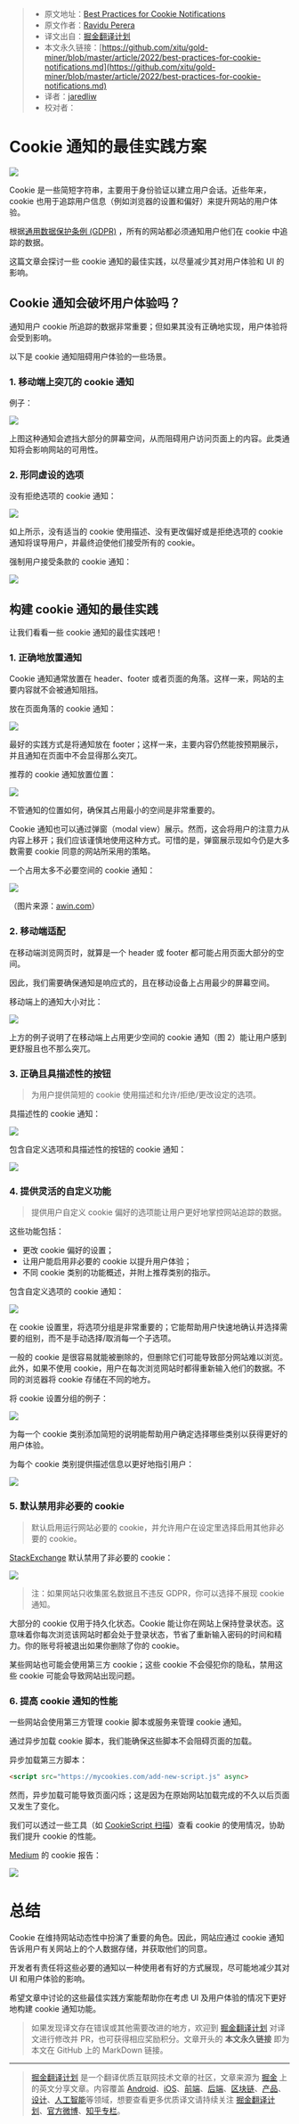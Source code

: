 > * 原文地址：[Best Practices for Cookie Notifications](https://blog.bitsrc.io/best-practices-for-cookie-notifications-956aa9ded8d5)
> * 原文作者：[Ravidu Perera](https://raviduperera.medium.com/)
> * 译文出自：[掘金翻译计划](https://github.com/xitu/gold-miner)
> * 本文永久链接：[https://github.com/xitu/gold-miner/blob/master/article/2022/best-practices-for-cookie-notifications.md](https://github.com/xitu/gold-miner/blob/master/article/2022/best-practices-for-cookie-notifications.md)
> * 译者：[jaredliw](https://github.com/jaredliw)
> * 校对者：

# Cookie 通知的最佳实践方案

![](https://miro.medium.com/max/1400/1*F3LnyRex1n6ymjO0kAK8uQ.jpeg)

Cookie 是一些简短字符串，主要用于身份验证以建立用户会话。近些年来，cookie 也用于追踪用户信息（例如浏览器的设置和偏好）来提升网站的用户体验。

根据[通用数据保护条例 (GDPR)](https://gdpr.eu/) ，所有的网站都必须通知用户他们在 cookie 中追踪的数据。

这篇文章会探讨一些 cookie 通知的最佳实践，以尽量减少其对用户体验和 UI 的影响。

## Cookie 通知会破坏用户体验吗？

通知用户 cookie 所追踪的数据非常重要；但如果其没有正确地实现，用户体验将会受到影响。

以下是 cookie 通知阻碍用户体验的一些场景。

### 1. 移动端上突兀的 cookie 通知

例子：

![](https://miro.medium.com/max/648/1*fIM25m26dEOvn9AXxg6Cyw.jpeg)

上图这种通知会遮挡大部分的屏幕空间，从而阻碍用户访问页面上的内容。此类通知将会影响网站的可用性。

### 2. 形同虚设的选项

没有拒绝选项的 cookie 通知：

![](https://miro.medium.com/max/1400/1*VrClO6qQqkadtc-IglOJyA.gif)

如上所示，没有适当的 cookie 使用描述、没有更改偏好或是拒绝选项的 cookie 通知将误导用户，并最终迫使他们接受所有的 cookie。

强制用户接受条款的 cookie 通知：

![](https://miro.medium.com/max/1400/1*RvjGTBhLkxPwXVhQQer9mQ.jpeg)

## 构建 cookie 通知的最佳实践

让我们看看一些 cookie 通知的最佳实践吧！

### 1. 正确地放置通知

Cookie 通知通常放置在 header、footer 或者页面的角落。这样一来，网站的主要内容就不会被通知阻挡。

放在页面角落的 cookie 通知：

![](https://miro.medium.com/max/1400/1*ZJGlv46qCAV3vJMZD4qHcA.jpeg)

最好的实践方式是将通知放在 footer；这样一来，主要内容仍然能按预期展示，并且通知在页面中不会显得那么突兀。

推荐的 cookie 通知放置位置：

![](https://miro.medium.com/max/1400/1*j-YvaPBrmDfOi7DLlpYU9w.jpeg)

不管通知的位置如何，确保其占用最小的空间是非常重要的。

Cookie 通知也可以通过弹窗（modal view）展示。然而，这会将用户的注意力从内容上移开；我们应该谨慎地使用这种方式。可惜的是，弹窗展示现如今仍是大多数需要 cookie 同意的网站所采用的策略。

一个占用太多不必要空间的 cookie 通知：

![](https://miro.medium.com/max/1400/1*WqUQXE96jIhEzT-i2osw9Q.jpeg)

（图片来源：[awin.com](https://www.awin.com/gb)）

### 2. 移动端适配

在移动端浏览网页时，就算是一个 header 或 footer 都可能占用页面大部分的空间。

因此，我们需要确保通知是响应式的，且在移动设备上占用最少的屏幕空间。

移动端上的通知大小对比：

![](https://miro.medium.com/max/1400/1*-ytctuRnGgmqsAJ_H_rWVg.png)

上方的例子说明了在移动端上占用更少空间的 cookie 通知（图 2）能让用户感到更舒服且也不那么突兀。

### 3. 正确且具描述性的按钮

> 为用户提供简短的 cookie 使用描述和允许/拒绝/更改设定的选项。

具描述性的 cookie 通知：

![](https://miro.medium.com/max/1204/1*WWWk7cHB5d1gi7y04qaSgg.png)

包含自定义选项和具描述性的按钮的 cookie 通知：

![](https://miro.medium.com/max/1400/1*Erxgrbp_Oe81dKbetM_YeA.jpeg)

### 4. 提供灵活的自定义功能

> 提供用户自定义 cookie 偏好的选项能让用户更好地掌控网站追踪的数据。

这些功能包括：

- 更改 cookie 偏好的设置；
- 让用户能启用非必要的 cookie 以提升用户体验；
- 不同 cookie 类别的功能概述，并附上推荐类别的指示。

包含自定义选项的 cookie 通知：

![](https://miro.medium.com/max/1400/1*aEoLyNmfTCbcybVjiM801g.gif)

在 cookie 设置里，将选项分组是非常重要的；它能帮助用户快速地确认并选择需要的组别，而不是手动选择/取消每一个子选项。

一般的 cookie 是很容易就能被删除的，但删除它们可能导致部分网站难以浏览。此外，如果不使用 cookie，用户在每次浏览网站时都得重新输入他们的数据。不同的浏览器将 cookie 存储在不同的地方。

将 cookie 设置分组的例子：

![](https://miro.medium.com/max/612/1*OsxtTBCotBzRNnPPNNQR6g.png)

为每一个 cookie 类别添加简短的说明能帮助用户确定选择哪些类别以获得更好的用户体验。

为每个 cookie 类别提供描述信息以更好地指引用户：

![](https://miro.medium.com/max/946/1*G2CCo0IbJ1VKnxxeQCwnvw.jpeg)

### 5. 默认禁用非必要的 cookie

> 默认启用运行网站必要的 cookie，并允许用户在设定里选择启用其他非必要的 cookie。

[StackExchange](https://stackexchange.com/) 默认禁用了非必要的 cookie：

![](https://miro.medium.com/max/1400/1*FjvcIYXsa0dthqNKalbc5A.jpeg)

> 注：如果网站只收集匿名数据且不违反 GDPR，你可以选择不展现 cookie 通知。

大部分的 cookie 仅用于持久化状态。Cookie 能让你在网站上保持登录状态。这意味着你每次浏览该网站时都会处于登录状态，节省了重新输入密码的时间和精力。你的账号将被退出如果你删除了你的 cookie。

某些网站也可能会使用第三方 cookie；这些 cookie 不会侵犯你的隐私，禁用这些 cookie 可能会导致网站出现问题。

### 6. 提高 cookie 通知的性能

一些网站会使用第三方管理 cookie 脚本或服务来管理 cookie 通知。

通过异步加载 cookie 脚本，我们能确保这些脚本不会阻碍页面的加载。

异步加载第三方脚本：

```html
<script src="https://mycookies.com/add-new-script.js" async>
```

然而，异步加载可能导致页面闪烁；这是因为在原始网站加载完成的不久以后页面又发生了变化。

我们可以透过一些工具（如 [CookieScript 扫描](https://cookie-script.com/)）查看 cookie 的使用情况，协助我们提升 cookie 的性能。

[Medium](https://medium.com/) 的 cookie 报告：

![](https://miro.medium.com/max/1120/1*-WPvGdDywd4kCxvLKLzPCA.png)

# 总结

Cookie 在维持网站动态性中扮演了重要的角色。因此，网站应通过 cookie 通知告诉用户有关网站上的个人数据存储，并获取他们的同意。

开发者有责任将这些必要的通知以一种使用者有好的方式展现，尽可能地减少其对 UI 和用户体验的影响。

希望文章中讨论的这些最佳实践方案能帮助你在考虑 UI 及用户体验的情况下更好地构建 cookie 通知功能。

> 如果发现译文存在错误或其他需要改进的地方，欢迎到 [掘金翻译计划](https://github.com/xitu/gold-miner) 对译文进行修改并 PR，也可获得相应奖励积分。文章开头的 **本文永久链接** 即为本文在 GitHub 上的 MarkDown 链接。

---

> [掘金翻译计划](https://github.com/xitu/gold-miner) 是一个翻译优质互联网技术文章的社区，文章来源为 [掘金](https://juejin.im) 上的英文分享文章。内容覆盖 [Android](https://github.com/xitu/gold-miner#android)、[iOS](https://github.com/xitu/gold-miner#ios)、[前端](https://github.com/xitu/gold-miner#前端)、[后端](https://github.com/xitu/gold-miner#后端)、[区块链](https://github.com/xitu/gold-miner#区块链)、[产品](https://github.com/xitu/gold-miner#产品)、[设计](https://github.com/xitu/gold-miner#设计)、[人工智能](https://github.com/xitu/gold-miner#人工智能)等领域，想要查看更多优质译文请持续关注 [掘金翻译计划](https://github.com/xitu/gold-miner)、[官方微博](http://weibo.com/juejinfanyi)、[知乎专栏](https://zhuanlan.zhihu.com/juejinfanyi)。
